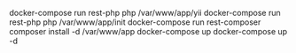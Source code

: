 docker-compose run rest-php php /var/www/app/yii
docker-compose run rest-php php /var/www/app/init
docker-compose run rest-composer composer install -d /var/www/app
docker-compose up
docker-compose up -d
